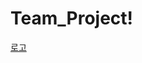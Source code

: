 # Team_Project!

[로고](https://github.com/NovTeamProject/Team_Project/assets/145524959/ae6f6799-c3c0-4939-b92a-80e038aaf1c5)
